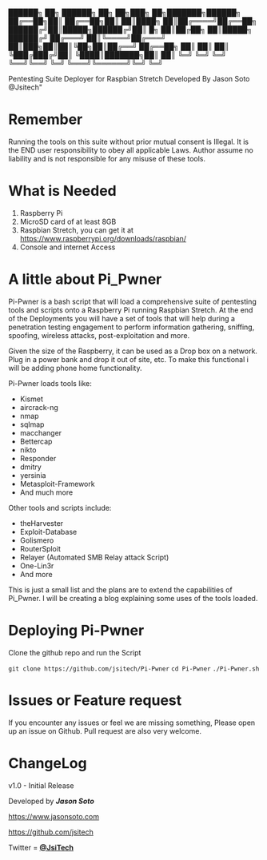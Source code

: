 ██████╗ ██╗      ██████╗ ██╗    ██╗███╗   ██╗███████╗██████╗ 
██╔══██╗██║      ██╔══██╗██║    ██║████╗  ██║██╔════╝██╔══██╗
██████╔╝██║█████╗██████╔╝██║ █╗ ██║██╔██╗ ██║█████╗  ██████╔╝
██╔═══╝ ██║╚════╝██╔═══╝ ██║███╗██║██║╚██╗██║██╔══╝  ██╔══██╗
██║     ██║      ██║     ╚███╔███╔╝██║ ╚████║███████╗██║  ██║
╚═╝     ╚═╝      ╚═╝      ╚══╝╚══╝ ╚═╝  ╚═══╝╚══════╝╚═╝  ╚═╝
                                                             
Pentesting Suite Deployer for Raspbian Stretch
Developed By Jason Soto @Jsitech"


# Remember

Running the tools on this suite without prior mutual consent is Illegal. It is the END user responsibility to obey all applicable Laws. Author assume no liability and is not responsible for any misuse of these tools. 

# What is Needed

1. Raspberry Pi
2. MicroSD card of at least 8GB
3. Raspbian Stretch, you can get it at https://www.raspberrypi.org/downloads/raspbian/
4. Console and internet Access

# A little about Pi_Pwner

Pi-Pwner is a bash script that will load a comprehensive suite of pentesting tools and scripts onto a Raspberry Pi
running Raspbian Stretch. At the end of the Deployments you will have a set of tools that will help during a penetration testing engagement to perform information gathering, sniffing, spoofing, wireless attacks, post-exploitation and more.

Given the size of the Raspberry, it can be used as a Drop box on a network. Plug in a power bank and drop it out of site, etc. To make this functional i will be adding phone home functionality.

Pi-Pwner loads tools like:

* Kismet
* aircrack-ng
* nmap
* sqlmap
* macchanger
* Bettercap
* nikto
* Responder
* dmitry
* yersinia
* Metasploit-Framework
* And much more

Other tools and scripts include:

* theHarvester
* Exploit-Database
* Golismero
* RouterSploit
* Relayer (Automated SMB Relay attack Script)
* One-Lin3r
* And more

This is just a small list and the plans are to extend the capabilities of Pi_Pwner. I will be creating a blog explaining some uses of the tools loaded.

# Deploying Pi-Pwner

Clone the github repo and run the Script

`git clone https://github.com/jsitech/Pi-Pwner`
`cd Pi-Pwner`
`./Pi-Pwner.sh`

# Issues or Feature request

If you encounter any issues or feel we are missing something, Please open up an issue on Github. Pull request are
also very welcome.

# ChangeLog

v1.0 - Initial Release


Developed by ***Jason Soto***

https://www.jasonsoto.com

https://github.com/jsitech

Twitter = [**@JsiTech**](http://www.twitter.com/JsiTech)